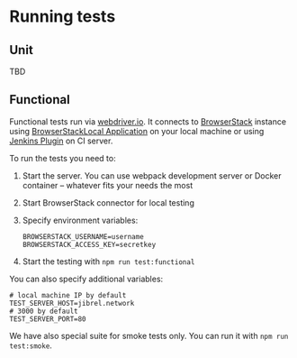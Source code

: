# Running tests

## Unit

TBD

## Functional

Functional tests run via [webdriver.io](http://webdriver.io/). It connects to 
[BrowserStack](https://www.browserstack.com/) instance using 
[BrowserStackLocal Application](https://www.browserstack.com/local-testing) 
on your local machine or using [Jenkins Plugin](https://www.browserstack.com/automate/jenkins) 
on CI server.

To run the tests you need to:

1. Start the server. You can use webpack development server or Docker container – 
whatever fits your needs the most

2. Start BrowserStack connector for local testing

3. Specify environment variables:
    ```
    BROWSERSTACK_USERNAME=username
    BROWSERSTACK_ACCESS_KEY=secretkey
    ```

4. Start the testing with `npm run test:functional`

You can also specify additional variables:
```
# local machine IP by default
TEST_SERVER_HOST=jibrel.network
# 3000 by default
TEST_SERVER_PORT=80
```

We have also special suite for smoke tests only. You can run it with `npm run test:smoke`.
